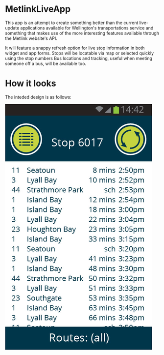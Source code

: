 # MetlinkLiveApp

This app is an attempt to create something better than the current live-update applications available for Wellington's transportations service and something that makes use of the more interesting features available through the Metlink website's API.

It will feature a snappy refresh option for live stop information in both widget and app forms.
Stops will be locatable via map or selected quickly using the stop numbers
Bus locations and tracking, useful when meeting someone off a bus, will be available too.

# How it looks

The inteded design is as follows:

![Real time stop information](https://github.com/serendipiddy/MetlinkLiveApp/blob/master/visual_design/bus_app-02.jpg)
